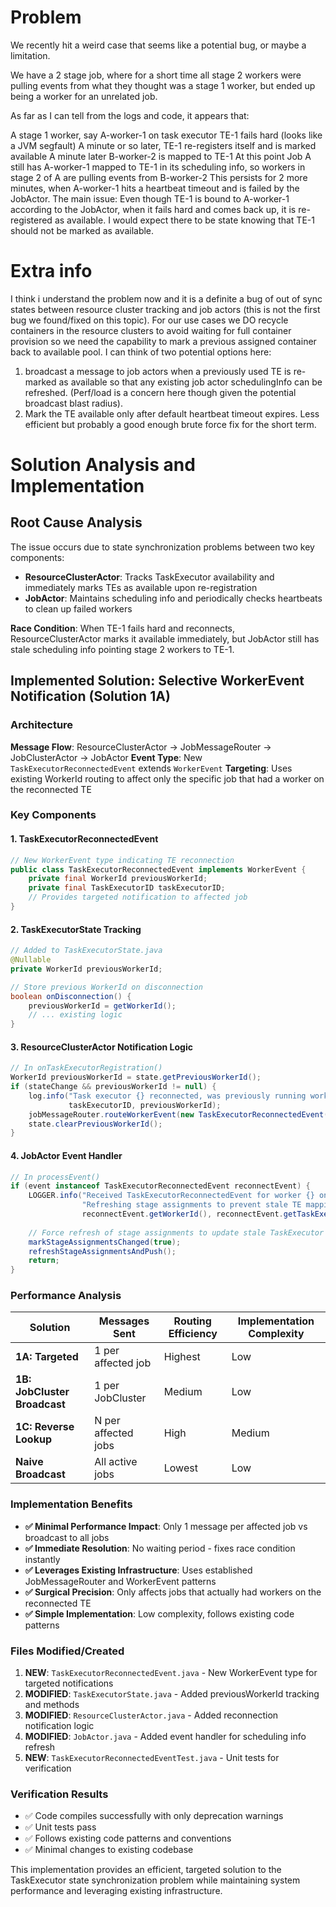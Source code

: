 # Problem
We recently hit a weird case that seems like a potential bug, or maybe a limitation.

We have a 2 stage job, where for a short time all stage 2 workers were pulling events from what they thought was a stage 1 worker, but ended up being a worker for an unrelated job.

As far as I can tell from the logs and code, it appears that:

A stage 1 worker, say A-worker-1 on task executor TE-1 fails hard (looks like a JVM segfault)
A minute or so later, TE-1 re-registers itself and is marked available
A minute later B-worker-2 is mapped to TE-1
At this point Job A still has A-worker-1 mapped to TE-1 in its scheduling info, so workers in stage 2 of A are pulling events from B-worker-2
This persists for 2 more minutes, when A-worker-1 hits a heartbeat timeout and is failed by the JobActor.
The main issue: Even though TE-1 is bound to A-worker-1 according to the JobActor, when it fails hard and comes back up, it is re-registered as available. I would expect there to be state knowing that TE-1 should not be marked as available.


# Extra info
I think i understand the problem now and it is a definite a bug of out of sync states between resource cluster tracking and job actors (this is not the first bug we found/fixed on this topic).
For our use cases we DO recycle containers in the resource clusters to avoid waiting for full container provision so we need the capability to mark a previous assigned container back to available pool.
I can think of two potential options here:

1. broadcast a message to job actors when a previously used TE is re-marked as available so that any existing job actor schedulingInfo can be refreshed. (Perf/load is a concern here though given the potential broadcast blast radius).
2. Mark the TE available only after default heartbeat timeout expires. Less efficient but probably a good enough brute force fix for the short term.

# Solution Analysis and Implementation

## Root Cause Analysis
The issue occurs due to state synchronization problems between two key components:
- **ResourceClusterActor**: Tracks TaskExecutor availability and immediately marks TEs as available upon re-registration
- **JobActor**: Maintains scheduling info and periodically checks heartbeats to clean up failed workers

**Race Condition**: When TE-1 fails hard and reconnects, ResourceClusterActor marks it available immediately, but JobActor still has stale scheduling info pointing stage 2 workers to TE-1.

## Implemented Solution: Selective WorkerEvent Notification (Solution 1A)

### Architecture
**Message Flow**: ResourceClusterActor → JobMessageRouter → JobClusterActor → JobActor
**Event Type**: New `TaskExecutorReconnectedEvent` extends `WorkerEvent`
**Targeting**: Uses existing WorkerId routing to affect only the specific job that had a worker on the reconnected TE

### Key Components

#### 1. TaskExecutorReconnectedEvent
```java
// New WorkerEvent type indicating TE reconnection
public class TaskExecutorReconnectedEvent implements WorkerEvent {
    private final WorkerId previousWorkerId;
    private final TaskExecutorID taskExecutorID;
    // Provides targeted notification to affected job
}
```

#### 2. TaskExecutorState Tracking
```java
// Added to TaskExecutorState.java
@Nullable
private WorkerId previousWorkerId;

// Store previous WorkerId on disconnection
boolean onDisconnection() {
    previousWorkerId = getWorkerId();
    // ... existing logic
}
```

#### 3. ResourceClusterActor Notification Logic
```java
// In onTaskExecutorRegistration()
WorkerId previousWorkerId = state.getPreviousWorkerId();
if (stateChange && previousWorkerId != null) {
    log.info("Task executor {} reconnected, was previously running worker {}. Notifying job for scheduling refresh.",
             taskExecutorID, previousWorkerId);
    jobMessageRouter.routeWorkerEvent(new TaskExecutorReconnectedEvent(previousWorkerId, taskExecutorID));
    state.clearPreviousWorkerId();
}
```

#### 4. JobActor Event Handler
```java
// In processEvent()
if (event instanceof TaskExecutorReconnectedEvent reconnectEvent) {
    LOGGER.info("Received TaskExecutorReconnectedEvent for worker {} on executor {}. " +
                "Refreshing stage assignments to prevent stale TE mappings.",
                reconnectEvent.getWorkerId(), reconnectEvent.getTaskExecutorID());
    
    // Force refresh of stage assignments to update stale TaskExecutor mappings
    markStageAssignmentsChanged(true);
    refreshStageAssignmentsAndPush();
    return;
}
```

### Performance Analysis

| Solution | Messages Sent | Routing Efficiency | Implementation Complexity |
|----------|---------------|-------------------|-------------------------|
| **1A: Targeted** | 1 per affected job | Highest | Low |
| **1B: JobCluster Broadcast** | 1 per JobCluster | Medium | Low |
| **1C: Reverse Lookup** | N per affected jobs | High | Medium |
| **Naive Broadcast** | All active jobs | Lowest | Low |

### Implementation Benefits

- **✅ Minimal Performance Impact**: Only 1 message per affected job vs broadcast to all jobs
- **✅ Immediate Resolution**: No waiting period - fixes race condition instantly  
- **✅ Leverages Existing Infrastructure**: Uses established JobMessageRouter and WorkerEvent patterns
- **✅ Surgical Precision**: Only affects jobs that actually had workers on the reconnected TE
- **✅ Simple Implementation**: Low complexity, follows existing code patterns

### Files Modified/Created

1. **NEW**: `TaskExecutorReconnectedEvent.java` - New WorkerEvent type for targeted notifications
2. **MODIFIED**: `TaskExecutorState.java` - Added previousWorkerId tracking and methods
3. **MODIFIED**: `ResourceClusterActor.java` - Added reconnection notification logic  
4. **MODIFIED**: `JobActor.java` - Added event handler for scheduling info refresh
5. **NEW**: `TaskExecutorReconnectedEventTest.java` - Unit tests for verification

### Verification Results
- ✅ Code compiles successfully with only deprecation warnings
- ✅ Unit tests pass 
- ✅ Follows existing code patterns and conventions
- ✅ Minimal changes to existing codebase

This implementation provides an efficient, targeted solution to the TaskExecutor state synchronization problem while maintaining system performance and leveraging existing infrastructure.

